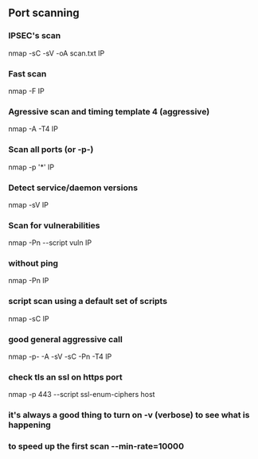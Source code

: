 ## Port scanning

### IPSEC's scan
nmap -sC -sV -oA scan.txt IP

### Fast scan
nmap -F IP

### Agressive scan and timing template 4 (aggressive)
nmap -A -T4 IP

### Scan all ports (or -p-)
nmap -p '*' IP

### Detect service/daemon versions
nmap -sV IP

### Scan for vulnerabilities
nmap -Pn --script vuln IP

### without ping
nmap -Pn IP

### script scan using a default set of scripts
nmap -sC IP

### good general aggressive call
nmap -p- -A -sV -sC -Pn -T4 IP

### check tls an ssl on https port
nmap -p 443 --script ssl-enum-ciphers host

### it's always a good thing to turn on -v (verbose) to see what is happening

### to speed up the first scan --min-rate=10000

